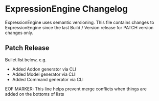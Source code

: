 # ExpressionEngine Changelog

ExpressionEngine uses semantic versioning. This file contains changes to ExpressionEngine since the last Build / Version release for PATCH version changes only.

## Patch Release

Bullet list below, e.g.
   - Added Addon generator via CLI
   - Added Model generator via CLI
   - Added Command generator via CLI

EOF MARKER: This line helps prevent merge conflicts when things are
added on the bottoms of lists

